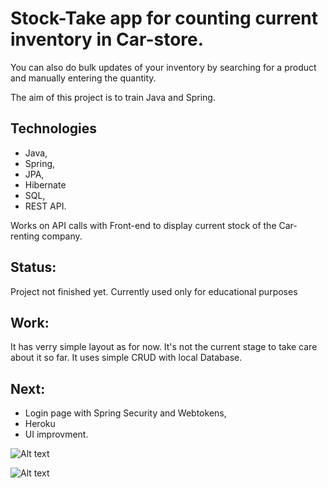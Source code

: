 # Stock-Take app for counting current inventory in Car-store.


You can also do bulk updates of your inventory by searching for a product and manually entering the quantity.

The aim of this project is to train Java and Spring. 

## Technologies
- Java,
- Spring,
- JPA,
- Hibernate
- SQL, 
- REST API.

Works on API calls with Front-end to display current stock of the Car-renting company.

## Status: 
Project not finished yet. Currently used only  for educational purposes

## Work: 

It has verry simple layout as for now. It's not the current stage to take care about it so far. It uses simple CRUD with local Database. 

## Next: 
- Login page with Spring Security and Webtokens,
- Heroku
- UI improvment. 

![Alt text](https://user-images.githubusercontent.com/57062670/110820167-25bcda80-828f-11eb-89be-427c2e7a246a.png)

![Alt text](https://user-images.githubusercontent.com/57062670/110820500-72081a80-828f-11eb-8942-204e75aab3b6.png)
